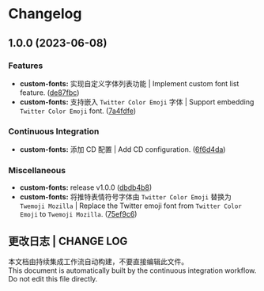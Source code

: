 # Changelog

## 1.0.0 (2023-06-08)


### Features

* **custom-fonts:** 实现自定义字体列表功能 | Implement custom font list feature. ([de87fbc](https://github.com/Zuoqiu-Yingyi/siyuan-plugin-custom-fonts/commit/de87fbc0ef0dc1830012c799b537ea4d8184952e))
* **custom-fonts:** 支持嵌入 `Twitter Color Emoji` 字体 | Support embedding `Twitter Color Emoji` font. ([7a4fdfe](https://github.com/Zuoqiu-Yingyi/siyuan-plugin-custom-fonts/commit/7a4fdfe5dc294188339bd0d2e36ff216923584e3))


### Continuous Integration

* **custom-fonts:** 添加 CD 配置 | Add CD configuration. ([6f6d4da](https://github.com/Zuoqiu-Yingyi/siyuan-plugin-custom-fonts/commit/6f6d4daa170de6f10b03e74f26575d92ad7bbcd3))


### Miscellaneous

* **custom-fonts:** release v1.0.0 ([dbdb4b8](https://github.com/Zuoqiu-Yingyi/siyuan-plugin-custom-fonts/commit/dbdb4b82da1ea1b6b2993fb1f2f6d4a77de046ec))
* **custom-fonts:** 将推特表情符号字体由 `Twitter Color Emoji` 替换为 `Twemoji Mozilla` | Replace the Twitter emoji font from `Twitter Color Emoji` to `Twemoji Mozilla`. ([75ef9c6](https://github.com/Zuoqiu-Yingyi/siyuan-plugin-custom-fonts/commit/75ef9c61842011f8583ba5a644f6fd9136d86031))

## 更改日志 | CHANGE LOG

本文档由持续集成工作流自动构建，不要直接编辑此文件。  
This document is automatically built by the continuous integration workflow. Do not edit this file directly.
